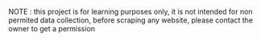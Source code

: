 NOTE : this project is for learning purposes only, it is not intended for non permited data collection, before scraping any website, please contact the owner to get a permission
